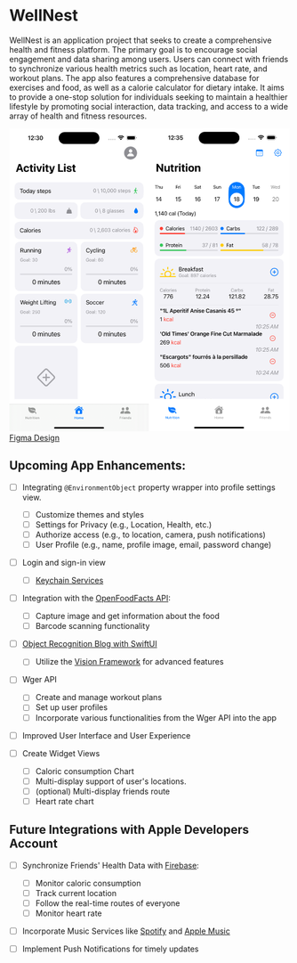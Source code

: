 # WellNest

WellNest is an application project that seeks to create a comprehensive health and fitness platform. The primary goal is to encourage social engagement and data sharing among users. Users can connect with friends to synchronize various health metrics such as location, heart rate, and workout plans. The app also features a comprehensive database for exercises and food, as well as a calorie calculator for dietary intake. It aims to provide a one-stop solution for individuals seeking to maintain a healthier lifestyle by promoting social interaction, data tracking, and access to a wide array of health and fitness resources. 

![](https://github.com/josh-truong/WellNest/blob/main/demo.png)
[Figma Design](https://www.figma.com/file/HZnqSRKRffYaVZnmeBd0kf/WellNest?type=design&node-id=1%3A3&mode=design&t=1M0NNmpNYTWOchdH-1)

## Upcoming App Enhancements:

- [ ] Integrating `@EnvironmentObject` property wrapper into profile settings view.
  - [ ] Customize themes and styles
  - [ ] Settings for Privacy (e.g., Location, Health, etc.)
  - [ ] Authorize access (e.g., to location, camera, push notifications)
  - [ ] User Profile (e.g., name, profile image, email, password change)

- [ ] Login and sign-in view
  - [ ] [Keychain Services](https://developer.apple.com/documentation/security/keychain_services/)

- [ ] Integration with the [OpenFoodFacts API](https://openfoodfacts.github.io/openfoodfacts-server/api/):
  - [ ] Capture image and get information about the food
  - [ ] Barcode scanning functionality

- [ ] [Object Recognition Blog with SwiftUI](https://posturenet.app/blog/object-recognition-with-coreml-vision-and-swiftui-on-ios/)
  - [ ] Utilize the [Vision Framework](https://developer.apple.com/documentation/vision/) for advanced features

- [ ] Wger API
  - [ ] Create and manage workout plans
  - [ ] Set up user profiles
  - [ ] Incorporate various functionalities from the Wger API into the app

- [ ] Improved User Interface and User Experience

- [ ] Create Widget Views
  - [ ] Caloric consumption Chart
  - [ ] Multi-display support of user's locations.
  - [ ] (optional) Multi-display friends route
  - [ ] Heart rate chart

## Future Integrations with Apple Developers Account

- [ ] Synchronize Friends' Health Data with [Firebase](https://firebase.google.com/):
  - [ ] Monitor caloric consumption
  - [ ] Track current location
  - [ ] Follow the real-time routes of everyone
  - [ ] Monitor heart rate

- [ ] Incorporate Music Services like [Spotify](https://www.spotify.com/) and [Apple Music](https://www.apple.com/apple-music/)

- [ ] Implement Push Notifications for timely updates
